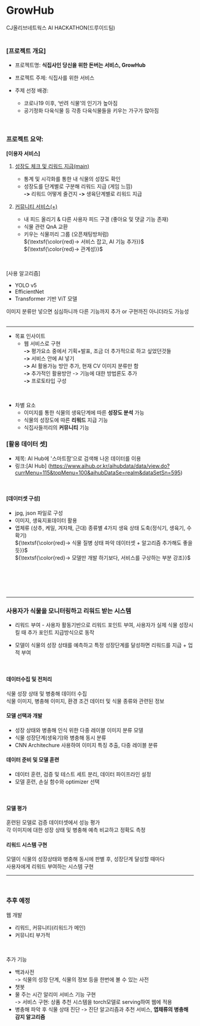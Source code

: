 # GrowHub


CJ올리브네트웍스 AI HACKATHON(드루이드팀)
</br>
</br>

### [프로젝트 개요]

* 프로젝트명: __식집사인 당신을 위한 돈버는 서비스, GrowHub__
* 프로젝트 주제: 식집사를 위한 서비스


* 주제 선정 배경: <br>
  -	코로나19 이후, ‘반려 식물’의 인기가 높아짐
  -	공기정화 다육식물 등 각종 다육식물들을 키우는 가구가 많아짐

<br>

### 프로젝트 요약:
 __[이용자 서비스]__
1. <ins>성장도 체크 및 리워드 지급(main)</ins> <br>
   * 통계 및 시각화를 통한 내 식물의 성장도 확인
   * 성장도를 단계별로 구분해 리워드 지급 (게임 느낌)<br>
        **->**  리워드 어떻게 줄건지 **->** 생육단계별로 리워드 지급

 2. <ins>커뮤니티 서비스(+)</ins> <br>
    * 내 피드 올리기 & 다른 사용자 피드 구경 (좋아요 및 댓글 기능 존재)<br>
    * 식물 관련 QnA 교환
    * 키우는 식물끼리 그룹 (오픈채팅방처럼)<br>
${\textsf{\color{red}-> 서비스 잡고, AI 기능 추가}}$ <br>
${\textsf{\color{red}-> 관계성}}$  <br>


<br>

[사용 알고리즘] 
 * YOLO v5
 * EfficientNet
 * Transformer 기반 ViT 모델

이미지 분류만 넣으면 심심하니까 다른 기능까지 추가 or 구현까진 아니더라도 가능성
<br>
<br>

---

* 목표 인사이트
   - 웹 서비스로 구현<br>
       **->** 평가요소 중에서 기획+발표, 조금 더 추가적으로 하고 싶었던것들<br>
       **->** 서비스 안에 AI 넣기<br>
       **->** AI 활용가능 방안 추가, 현재 CV 이미지 분류만 함<br>
       **->** 추가적인 활용방안 -> 기능에 대한 방법론도 추가<br>
       **->** 프로토타입 구성<br>
<br>

* 차별 요소<br>
   * 이미지를 통한 식물의 생육단계에 따른 **성장도 분석** 가능<br>
   * 식물의 성장도에 따른 **리워드** 지급 기능<br>
   * 식집사들끼리의 **커뮤니티** 기능
      
       
### [활용 데이터 셋]
* 제목: AI Hub에 '스마트팜'으로 검색해 나온 데이터를 이용
* 링크:[AI Hub] (https://www.aihub.or.kr/aihubdata/data/view.do?currMenu=115&topMenu=100&aihubDataSe=realm&dataSetSn=595)<br>
<br>

#### [데이터셋 구성]
   * jpg, json 파일로 구성<br>
   * 이미지, 생육지표데이터 활용<br>
   * 엽체류 (상추, 케일, 겨자채, 근대) 종류별 4가지 생육 상태 도축(정식기, 생육기, 수확기)<br>
${\textsf{\color{red}-> 식물 질병 상태 파악 데이터셋  + 알고리즘 추가해도 좋을듯}}$ <br>
${\textsf{\color{red}-> 모델만 개발 하기보다, 서비스를 구상하는 부분 강조}}$ <br>
   


<br>
<br>
<br>
<br>

---

### 사용자가 식물을 모니터링하고 리워드 받는 시스템<br>

* 리워드 부여 - 사용자 활동기반으로 리워드 포인트 부여, 사용자가 실제 식물 성장시킬 때 추가 포인트 지급방식으로 동작<br>

* 모델이 식물의 성장 상태를 예측하고 특정 성장단계를 달성하면 리워드를 지급 + 업적 부여

<br>

#### 데이터수집 및 전처리 
식물 성장 상태 및 병충해 데이터 수집<br>
식물 이미지, 병충해 이미지, 환경 조건 데이터 및 식물 종류와 관련된 정보<br>

#### 모델 선택과 개발
* 성장 상태와 병충해 인식 위한 다중 레이블 이미지 분류 모델<br>
* 식물 성장단계(생육기)와 병충해 동시 분류<br>
* CNN Architechure 사용하여 이미지 특징 추출, 다중 레이블 분류<br>

#### 데이터 준비 및 모델 훈련<br>
* 데이터 훈련, 검증 및 테스트 세트 분리, 데이터 파이프라인 설정<br>
* 모델 훈련, 손실 함수와 optimizer 선택
<br>

#### 모델 평가
훈련된 모델로 검증 데이터셋에서 성능 평가<br>
각 이미지에 대한 성장 상태 및 병충해 예측 비교하고 정확도 측정<br>

#### 리워드 시스템 구현
모델이 식물의 성장상태와 병충해 동시에 판별 후, 성장단계 달성할 때마다<br>
사용자에게 리워드 부여하는 시스템 구현<br>


----
<br>

### 추후 예정
웹 개발
* 리워드, 커뮤니티(리워드가 메인)<br>
* 커뮤니티 부가적
<br>

추가 기능
* 백과사전<br>
-> 식물의 성장 단계, 식물의 정보 등을 한번에 볼 수 있는 사전
* 챗봇 <br>
* 물 주는 시간 알리미 서비스 기능 구현<br>
-> 서비스 구현: 상품 추천 시스템을 torch모델로 serving하여 웹에 적용
* 병충해 파악 후 식물 상태 진단
-> 진단 알고리즘과 추천 서비스, **엽채류의 병충해 감지 알고리즘** <br>






